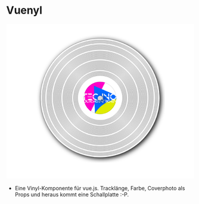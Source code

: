 # Vuenyl

<p align="center">
<img src="https://github.com/Jazzpenner/vuenyl/blob/main/preview.png?raw=true" width="550"></img>
</p>

- Eine Vinyl-Komponente für vue.js. Tracklänge, Farbe, Coverphoto als Props und heraus kommt eine Schallplatte :-P.
